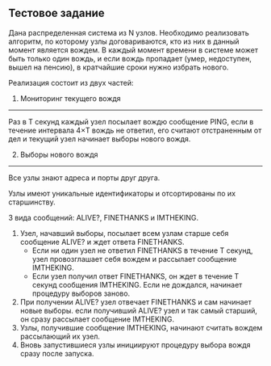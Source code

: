 Тестовое задание
----------------

Дана распределенная система из N узлов. Необходимо реализовать алгоритм, по которому узлы договариваются, кто из них в данный момент является вождем. В каждый момент времени в системе может быть только один вождь, и если вождь пропадает (умер, недоступен, вышел на пенсию), в кратчайшие сроки нужно избрать нового.

Реализация состоит из двух частей:

1. Мониторинг текущего вождя
----------------------------
Раз в T секунд каждый узел посылает вождю сообщение PING, если в течение интервала 4×T вождь не ответил, его считают отстраненным от дел и текущий узел начинает выборы нового вождя.

2. Выборы нового вождя
----------------------

Все узлы знают адреса и порты друг друга.

Узлы имеют уникальные идентификаторы и отсортированы по их старшинству.

3 вида сообщений: ALIVE?, FINETHANKS и IMTHEKING.

1.  Узел, начавший выборы, посылает всем узлам старше себя сообщение ALIVE? и ждет ответа FINETHANKS.
    *  Если ни один узел не ответил FINETHANKS в течение T секунд, узел провозглашает себя вождем и рассылает сообщение IMTHEKING.
    *  Если узел получил ответ FINETHANKS, он ждет в течение T секунд сообщения IMTHEKING. Если не дождался, начинает процедуру выборов заново.
2.  При получении ALIVE? узел отвечает FINETHANKS и cам начинает новые выборы.
если получивший ALIVE? узел и так самый старший, он сразу рассылает сообщение IMTHEKING.
3.  Узлы, получившие сообщение IMTHEKING, начинают считать вождем рассылающий их узел.
4.  Вновь запустившиеся узлы инициируют процедуру выбора вождя сразу после запуска.
